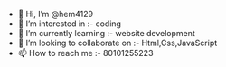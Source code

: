 - 👋 Hi, I’m @hem4129
- 👀 I’m interested in :- coding
- 🌱 I’m currently learning :- website development
- 💞️ I’m looking to collaborate on :- Html,Css,JavaScript
- 📫 How to reach me :- 80101255223

<!---
hem4129/hem4129 is a ✨ special ✨ repository because its `README.md` (this file) appears on your GitHub profile.
You can click the Preview link to take a look at your changes.
--->
